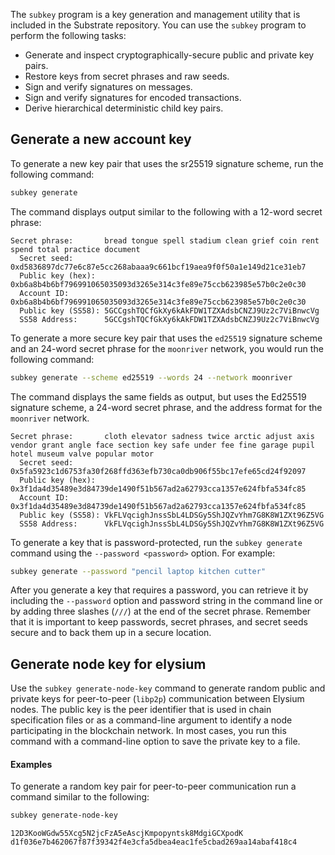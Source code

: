 The `subkey` program is a key generation and management utility that is included in the Substrate repository.
You can use the `subkey` program to perform the following tasks:

- Generate and inspect cryptographically-secure public and private key pairs.
- Restore keys from secret phrases and raw seeds.
- Sign and verify signatures on messages.
- Sign and verify signatures for encoded transactions.
- Derive hierarchical deterministic child key pairs.

## Generate a new account key

To generate a new key pair that uses the sr25519 signature scheme, run the following command:

```bash
subkey generate
```

The command displays output similar to the following with a 12-word secret phrase:

```text
Secret phrase:       bread tongue spell stadium clean grief coin rent spend total practice document
  Secret seed:       0xd5836897dc77e6c87e5cc268abaaa9c661bcf19aea9f0f50a1e149d21ce31eb7
  Public key (hex):  0xb6a8b4b6bf796991065035093d3265e314c3fe89e75ccb623985e57b0c2e0c30
  Account ID:        0xb6a8b4b6bf796991065035093d3265e314c3fe89e75ccb623985e57b0c2e0c30
  Public key (SS58): 5GCCgshTQCfGkXy6kAkFDW1TZXAdsbCNZJ9Uz2c7ViBnwcVg
  SS58 Address:      5GCCgshTQCfGkXy6kAkFDW1TZXAdsbCNZJ9Uz2c7ViBnwcVg
```
To generate a more secure key pair that uses the `ed25519` signature scheme and an 24-word secret phrase for the `moonriver` network, you would run the following command:

```bash
subkey generate --scheme ed25519 --words 24 --network moonriver
```

The command displays the same fields as output, but uses the Ed25519 signature scheme, a 24-word secret phrase, and the address format for the `moonriver` network.

```text
Secret phrase:       cloth elevator sadness twice arctic adjust axis vendor grant angle face section key safe under fee fine garage pupil hotel museum valve popular motor
  Secret seed:       0x5fa5923c1d6753fa30f268ffd363efb730ca0db906f55bc17efe65cd24f92097
  Public key (hex):  0x3f1da4d35489e3d84739de1490f51b567ad2a62793cca1357e624fbfa534fc85
  Account ID:        0x3f1da4d35489e3d84739de1490f51b567ad2a62793cca1357e624fbfa534fc85
  Public key (SS58): VkFLVqcighJnssSbL4LDSGy5ShJQZvYhm7G8K8W1ZXt96Z5VG
  SS58 Address:      VkFLVqcighJnssSbL4LDSGy5ShJQZvYhm7G8K8W1ZXt96Z5VG
```

To generate a key that is password-protected, run the `subkey generate` command using the `--password <password>` option.
For example:

```bash
subkey generate --password "pencil laptop kitchen cutter"
```

After you generate a key that requires a password, you can retrieve it by including the `--password` option and password string in the command line or by adding three slashes (`///`) at the end of the secret phrase.
Remember that it is important to keep passwords, secret phrases, and secret seeds secure and to back them up in a secure location.

## Generate node key for elysium

Use the `subkey generate-node-key` command to generate random public and private keys for peer-to-peer (`libp2p`) communication between Elysium nodes.
The public key is the peer identifier that is used in chain specification files or as a command-line argument to identify a node participating in the blockchain network.
In most cases, you run this command with a command-line option to save the private key to a file.
#### Examples
To generate a random key pair for peer-to-peer communication run a command similar to the following:

```bash
subkey generate-node-key 
```

```text
12D3KooWGdw55Xcg5N2jcFzA5eAscjKmpopyntsk8MdgiGCXpodK
d1f036e7b462067f87f39342f4e3cfa5dbea4eac1fe5cbad269aa14abaf418c4
```
